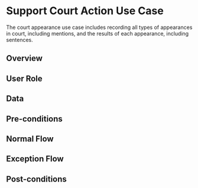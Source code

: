 # Support Court Action Use Case

The court appearance use case includes recording all types of appearances in court, including mentions, and the results of each appearance, including sentences. 

## Overview


## User Role



## Data



## Pre-conditions



## Normal Flow



## Exception Flow



## Post-conditions




